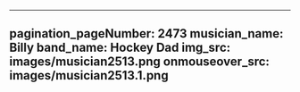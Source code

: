 ------
pagination_pageNumber: 2473
musician_name: Billy
band_name: Hockey Dad
img_src: images/musician2513.png
onmouseover_src: images/musician2513.1.png
------